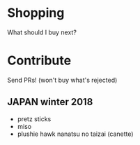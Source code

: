 # Shopping
What should I buy next?

# Contribute

Send PRs! (won't buy what's rejected)

## JAPAN winter 2018

* pretz sticks
* miso
* plushie hawk nanatsu no taizai (canette)
